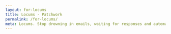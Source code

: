 ```yaml
---
layout: for-locums
title: Locums - Patchwork
permalink: /for-locums/
meta: Locums. Stop drowning in emails, waiting for responses and automatically track what you’ve worked.
---
```

